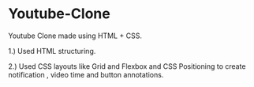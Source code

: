 # Youtube-Clone
Youtube Clone made using HTML + CSS.

1.) Used HTML structuring.

2.) Used CSS layouts like Grid and Flexbox and CSS Positioning to create notification , video time and button annotations.
